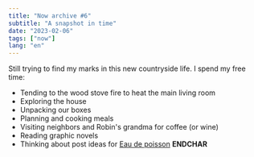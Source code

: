 ```yaml
---
title: "Now archive #6"
subtitle: "A snapshot in time"
date: "2023-02-06"
tags: ["now"]
lang: "en"
---
```


Still trying to find my marks in this new countryside life. I spend my free time:

- Tending to the wood stove fire to heat the main living room
- Exploring the house
- Unpacking our boxes
- Planning and cooking meals
- Visiting neighbors and Robin's grandma for coffee (or wine)
- Reading graphic novels
- Thinking about post ideas for [Eau de poisson](https://eaudepoisson.com/) **ENDCHAR**
